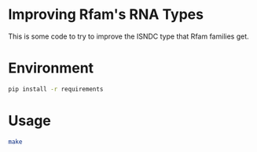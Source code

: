 # Improving Rfam's RNA Types

This is some code to try to improve the ISNDC type that Rfam families get.

# Environment

```sh
pip install -r requirements
```

# Usage

```sh
make
```

